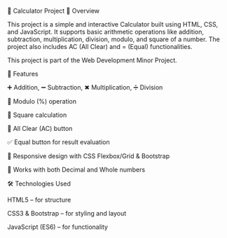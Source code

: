 🧮 Calculator Project
📌 Overview

This project is a simple and interactive Calculator built using HTML, CSS, and JavaScript.
It supports basic arithmetic operations like addition, subtraction, multiplication, division, modulo, and square of a number. The project also includes AC (All Clear) and = (Equal) functionalities.

This project is part of the Web Development Minor Project.


🎯 Features

➕ Addition, ➖ Subtraction, ✖ Multiplication, ➗ Division

📐 Modulo (%) operation

🔲 Square calculation

🧹 All Clear (AC) button

✅ Equal button for result evaluation

📱 Responsive design with CSS Flexbox/Grid & Bootstrap

🔄 Works with both Decimal and Whole numbers


🛠️ Technologies Used

HTML5 – for structure

CSS3 & Bootstrap – for styling and layout

JavaScript (ES6) – for functionality
